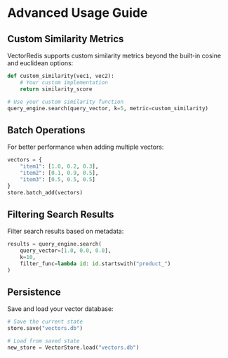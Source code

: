 # Advanced Usage Guide

## Custom Similarity Metrics

VectorRedis supports custom similarity metrics beyond the built-in cosine and euclidean options:

```python
def custom_similarity(vec1, vec2):
    # Your custom implementation
    return similarity_score

# Use your custom similarity function
query_engine.search(query_vector, k=5, metric=custom_similarity)
```

## Batch Operations

For better performance when adding multiple vectors:

```python
vectors = {
    "item1": [1.0, 0.2, 0.3],
    "item2": [0.1, 0.9, 0.5],
    "item3": [0.5, 0.5, 0.5]
}
store.batch_add(vectors)
```

## Filtering Search Results

Filter search results based on metadata:

```python
results = query_engine.search(
    query_vector=[1.0, 0.0, 0.0],
    k=10,
    filter_func=lambda id: id.startswith("product_")
)
```

## Persistence

Save and load your vector database:

```python
# Save the current state
store.save("vectors.db")

# Load from saved state
new_store = VectorStore.load("vectors.db")
```
